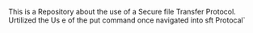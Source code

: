  This is a Repository about the use of a Secure file Transfer Protocol.
Urtilized the Us e of the put command once navigated into sft Protocal`
